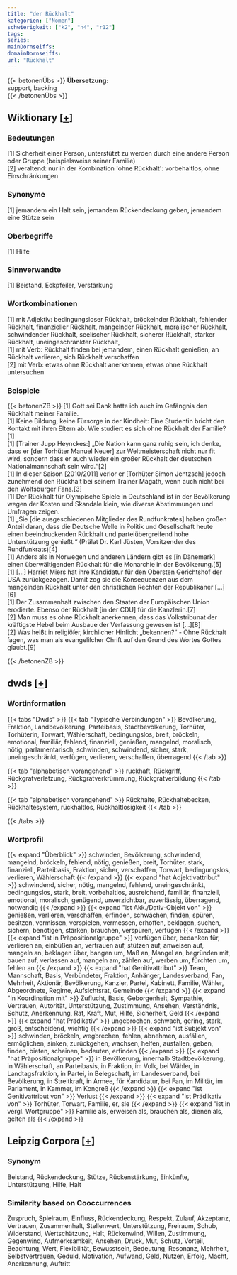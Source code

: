 ```yaml
---
title: "der Rückhalt"
kategorien: ["Nomen"]
schwierigkeit: ["k2", "h4", "r12"]
tags:
series:
mainDornseiffs:
domainDornseiffs:
url: "Rückhalt"
---
```


{{< betonenÜbs >}}
**Übersetzung:**  
support, backing  
{{< /betonenÜbs >}}

## Wiktionary [[+](https://de.wiktionary.org/wiki/Rückhalt)]

### Bedeutungen
[1] Sicherheit einer Person, unterstützt zu werden durch eine andere Person oder Gruppe (beispielsweise seiner Familie)  
[2] veraltend: nur in der Kombination 'ohne Rückhalt': vorbehaltlos, ohne Einschränkungen  

### Synonyme
[1] jemandem ein Halt sein, jemandem Rückendeckung geben, jemandem eine Stütze sein  

### Oberbegriffe
[1] Hilfe  

### Sinnverwandte
[1] Beistand, Eckpfeiler, Verstärkung  

### Wortkombinationen
[1] mit Adjektiv: bedingungsloser Rückhalt, bröckelnder Rückhalt, fehlender Rückhalt, finanzieller Rückhalt, mangelnder Rückhalt, moralischer Rückhalt, schwindender Rückhalt, seelischer Rückhalt, sicherer Rückhalt, starker Rückhalt, uneingeschränkter Rückhalt,  
[1] mit Verb: Rückhalt finden bei jemandem, einen Rückhalt genießen, an Rückhalt verlieren, sich Rückhalt verschaffen  
[2] mit Verb: etwas ohne Rückhalt anerkennen, etwas ohne Rückhalt untersuchen  

### Beispiele
{{< betonenZB >}}
[1] Gott sei Dank hatte ich auch im Gefängnis den Rückhalt meiner Familie.  
[1] Keine Bildung, keine Fürsorge in der Kindheit: Eine Studentin bricht den Kontakt mit ihren Eltern ab. Wie studiert es sich ohne Rückhalt der Familie?[1]  
[1] [Trainer Jupp Heynckes:] „Die Nation kann ganz ruhig sein, ich denke, dass er [der Torhüter Manuel Neuer] zur Weltmeisterschaft nicht nur fit wird, sondern dass er auch wieder ein großer Rückhalt der deutschen Nationalmannschaft sein wird.“[2]  
[1] In dieser Saison [2010/2011] verlor er [Torhüter Simon Jentzsch] jedoch zunehmend den Rückhalt bei seinem Trainer Magath, wenn auch nicht bei den Wolfsburger Fans.[3]  
[1] Der Rückhalt für Olympische Spiele in Deutschland ist in der Bevölkerung wegen der Kosten und Skandale klein, wie diverse Abstimmungen und Umfragen zeigen.  
[1] „Sie [die ausgeschiedenen Mitglieder des Rundfunkrates] haben großen Anteil daran, dass die Deutsche Welle in Politik und Gesellschaft heute einen beeindruckenden Rückhalt und parteiübergreifend hohe Unterstützung genießt.“ (Prälat Dr. Karl Jüsten, Vorsitzender des Rundfunkrats)[4]  
[1] Anders als in Norwegen und anderen Ländern gibt es [in Dänemark] einen überwältigenden Rückhalt für die Monarchie in der Bevölkerung.[5]  
[1] […] Harriet Miers hat ihre Kandidatur für den Obersten Gerichtshof der USA zurückgezogen. Damit zog sie die Konsequenzen aus dem mangelnden Rückhalt unter den christlichen Rechten der Republikaner […][6]  
[1] Der Zusammenhalt zwischen den Staaten der Europäischen Union erodierte. Ebenso der Rückhalt [in der CDU] für die Kanzlerin.[7]  
[2] Man muss es ohne Rückhalt anerkennen, dass das Volkstribunat der kräftigste Hebel beim Ausbaue der Verfassung gewesen ist […][8]  
[2] Was heißt in religiöſer, kirchlicher Hinſicht „bekennen?“ - Ohne Rückhalt ſagen, was man als evangeliſcher Chriſt auf den Grund des Wortes Gottes glaubt.[9]  

{{< /betonenZB >}}


## dwds [[+](https://www.dwds.de/wb/Rückhalt)]

### Wortinformation
{{< tabs "Dwds" >}}
{{< tab "Typische Verbindungen" >}}
Bevölkerung, Fraktion, Landbevölkerung, Parteibasis, Stadtbevölkerung, Torhüter, Torhüterin, Torwart, Wählerschaft, bedingungslos, breit, bröckeln, emotional, familiär, fehlend, finanziell, genießen, mangelnd, moralisch, nötig, parlamentarisch, schwinden, schwindend, sicher, stark, uneingeschränkt, verfügen, verlieren, verschaffen, überragend
{{< /tab >}}

{{< tab "alphabetisch vorangehend" >}}
ruckhaft, Rückgriff, Rückgratverletzung, Rückgratverkrümmung, Rückgratverbildung
{{< /tab >}}

{{< tab "alphabetisch vorangehend" >}}
Rückhalte, Rückhaltebecken, Rückhaltesystem, rückhaltlos, Rückhaltlosigkeit
{{< /tab >}}

{{< /tabs >}}

### Wortprofil
{{< expand "Überblick" >}} schwinden, Bevölkerung, schwindend, mangelnd, bröckeln, fehlend, nötig, genießen, breit, Torhüter, stark, finanziell, Parteibasis, Fraktion, sicher, verschaffen, Torwart, bedingungslos, verlieren, Wählerschaft {{< /expand >}}
{{< expand "hat Adjektivattribut" >}} schwindend, sicher, nötig, mangelnd, fehlend, uneingeschränkt, bedingungslos, stark, breit, vorbehaltlos, ausreichend, familiär, finanziell, emotional, moralisch, genügend, unverzichtbar, zuverlässig, überragend, notwendig {{< /expand >}}
{{< expand "ist Akk./Dativ-Objekt von" >}} genießen, verlieren, verschaffen, erfinden, schwächen, finden, spüren, besitzen, vermissen, verspielen, vermessen, erhoffen, beklagen, suchen, sichern, benötigen, stärken, brauchen, verspüren, verfügen {{< /expand >}}
{{< expand "ist in Präpositionalgruppe" >}} verfügen über, bedanken für, verlieren an, einbüßen an, vertrauen auf, stützen auf, anweisen auf, mangeln an, beklagen über, bangen um, Maß an, Mangel an, begründen mit, bauen auf, verlassen auf, mangeln am, zählen auf, werben um, fürchten um, fehlen an {{< /expand >}}
{{< expand "hat Genitivattribut" >}} Team, Mannschaft, Basis, Verbündeter, Fraktion, Anhänger, Landesverband, Fan, Mehrheit, Aktionär, Bevölkerung, Kanzler, Partei, Kabinett, Familie, Wähler, Abgeordnete, Regime, Aufsichtsrat, Gemeinde {{< /expand >}}
{{< expand "in Koordination mit" >}} Zuflucht, Basis, Geborgenheit, Sympathie, Vertrauen, Autorität, Unterstützung, Zustimmung, Ansehen, Verständnis, Schutz, Anerkennung, Rat, Kraft, Mut, Hilfe, Sicherheit, Geld {{< /expand >}}
{{< expand "hat Prädikativ" >}} ungebrochen, schwach, gering, stark, groß, entscheidend, wichtig {{< /expand >}}
{{< expand "ist Subjekt von" >}} schwinden, bröckeln, wegbrechen, fehlen, abnehmen, ausfällen, ermöglichen, sinken, zurückgehen, wachsen, helfen, ausfallen, geben, finden, bieten, scheinen, bedeuten, erfinden {{< /expand >}}
{{< expand "hat Präpositionalgruppe" >}} in Bevölkerung, innerhalb Stadtbevölkerung, in Wählerschaft, an Parteibasis, in Fraktion, im Volk, bei Wähler, in Landtagsfraktion, in Partei, in Belegschaft, im Landesverband, bei Bevölkerung, in Streitkraft, in Armee, für Kandidatur, bei Fan, im Militär, im Parlament, in Kammer, im Kongreß {{< /expand >}}
{{< expand "ist Genitivattribut von" >}} Verlust {{< /expand >}}
{{< expand "ist Prädikativ von" >}} Torhüter, Torwart, Familie, er, sie {{< /expand >}}
{{< expand "ist in vergl. Wortgruppe" >}} Familie als, erweisen als, brauchen als, dienen als, gelten als {{< /expand >}}

## Leipzig Corpora [[+](https://corpora.uni-leipzig.de/en/res?word=Rückhalt&corpusId=deu_newscrawl-public_2018)]


### Synonym
Beistand, Rückendeckung, Stütze, Rückenstärkung, Einkünfte, Unterstützung, Hilfe, Halt


### Similarity based on Cooccurrences
Zuspruch, Spielraum, Einfluss, Rückendeckung, Respekt, Zulauf, Akzeptanz, Vertrauen, Zusammenhalt, Stellenwert, Unterstützung, Freiraum, Schub, Widerstand, Wertschätzung, Halt, Rückenwind, Willen, Zustimmung, Gegenwind, Aufmerksamkeit, Ansehen, Druck, Mut, Schutz, Vorteil, Beachtung, Wert, Flexibilität, Bewusstsein, Bedeutung, Resonanz, Mehrheit, Selbstvertrauen, Geduld, Motivation, Aufwand, Geld, Nutzen, Erfolg, Macht, Anerkennung, Auftritt


